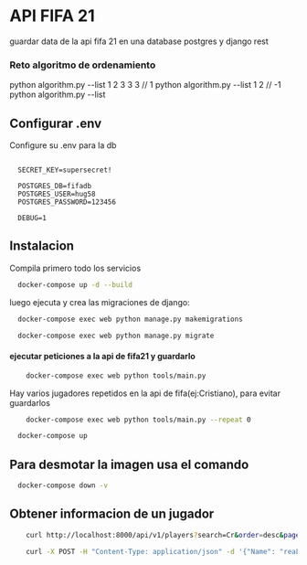 # API FIFA 21 
guardar data de la api fifa 21 en una database postgres y django rest 

### Reto algoritmo de ordenamiento
python algorithm.py --list 1 2 3 3 3 // 1
python algorithm.py --list 1 2   // -1
python algorithm.py --list



## Configurar .env
Configure su .env para la db

```env

  SECRET_KEY=supersecret!

  POSTGRES_DB=fifadb
  POSTGRES_USER=hug58
  POSTGRES_PASSWORD=123456

  DEBUG=1
```



## Instalacion
Compila primero todo los servicios

```bash
  docker-compose up -d --build
```

luego ejecuta y crea las migraciones de django:

```bash
  docker-compose exec web python manage.py makemigrations 

  docker-compose exec web python manage.py migrate 
```


#### ejecutar peticiones a la api de fifa21 y guardarlo

```bash
    docker-compose exec web python tools/main.py
```

Hay varios jugadores repetidos en la api de fifa(ej:Cristiano), para evitar guardarlos

```bash
    docker-compose exec web python tools/main.py --repeat 0
```


```bash
  docker-compose up
```

## Para desmotar la imagen usa el comando

```bash
  docker-compose down -v
```



## Obtener informacion de un jugador
```bash
    curl http://localhost:8000/api/v1/players?search=Cr&order=desc&page=2
```

```bash
    curl -X POST -H "Content-Type: application/json" -d '{"Name": "reaL maDRI "page": 2}' http://localhost:8000/api/v1/team
```